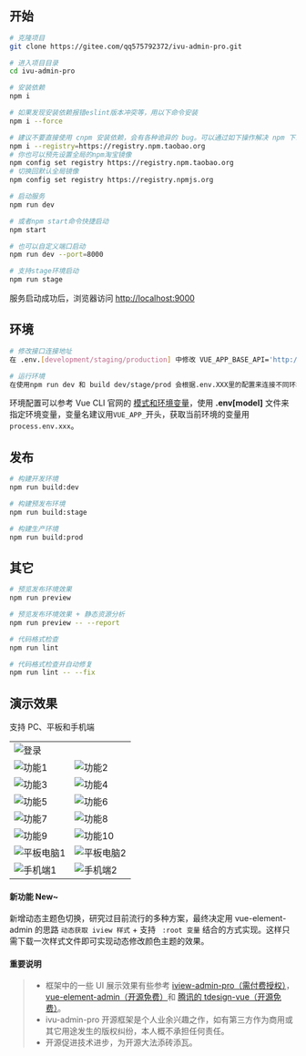 ## 开始

```bash
# 克隆项目
git clone https://gitee.com/qq575792372/ivu-admin-pro.git

# 进入项目目录
cd ivu-admin-pro

# 安装依赖
npm i

# 如果发现安装依赖报错eslint版本冲突等，用以下命令安装
npm i --force

# 建议不要直接使用 cnpm 安装依赖，会有各种诡异的 bug。可以通过如下操作解决 npm 下载速度慢的问题
npm i --registry=https://registry.npm.taobao.org
# 你也可以预先设置全局的npm淘宝镜像
npm config set registry https://registry.npm.taobao.org
# 切换回默认全局镜像
npm config set registry https://registry.npmjs.org

# 启动服务
npm run dev

# 或者npm start命令快捷启动
npm start

# 也可以自定义端口启动
npm run dev --port=8000

# 支持stage环境启动
npm run stage
```

服务启动成功后，浏览器访问 [http://localhost:9000](http://localhost:9000)

## 环境

```bash
# 修改接口连接地址
在 .env.[development/staging/production] 中修改 VUE_APP_BASE_API='http://接口地址'

# 运行环境
在使用npm run dev 和 build dev/stage/prod 会根据.env.XXX里的配置来连接不同环境的接口地址
```

环境配置可以参考 Vue CLI 官网的 [模式和环境变量](https://cli.vuejs.org/zh/guide/mode-and-env.html)，使用 **.env[model]** 文件来指定环境变量，变量名建议用`VUE_APP_`开头，获取当前环境的变量用 `process.env.xxx`。

## 发布

```bash
# 构建开发环境
npm run build:dev

# 构建预发布环境
npm run build:stage

# 构建生产环境
npm run build:prod
```

## 其它

```bash
# 预览发布环境效果
npm run preview

# 预览发布环境效果 + 静态资源分析
npm run preview -- --report

# 代码格式检查
npm run lint

# 代码格式检查并自动修复
npm run lint -- --fix
```

## 演示效果

支持 PC、平板和手机端

<table>
    <tr>
        <td colspan="2"><img alt="登录" src="https://gitee.com/qq575792372/project-images/raw/master/ivu-admin-pro/login.png"/></td>
    </tr>
    <tr>
        <td><img alt="功能1" src="https://gitee.com/qq575792372/project-images/raw/master/ivu-admin-pro/1.png"/></td>
        <td><img alt="功能2" src="https://gitee.com/qq575792372/project-images/raw/master/ivu-admin-pro/2.png"/></td>
    </tr>
    <tr>
        <td><img alt="功能3" src="https://gitee.com/qq575792372/project-images/raw/master/ivu-admin-pro/3.png"/></td>
        <td><img alt="功能4" src="https://gitee.com/qq575792372/project-images/raw/master/ivu-admin-pro/4.png"/></td>
    </tr>
     <tr>
        <td><img alt="功能5" src="https://gitee.com/qq575792372/project-images/raw/master/ivu-admin-pro/5.png"/></td>
        <td><img alt="功能6" src="https://gitee.com/qq575792372/project-images/raw/master/ivu-admin-pro/6.png"/></td>
    </tr>
     <tr>
        <td><img alt="功能7" src="https://gitee.com/qq575792372/project-images/raw/master/ivu-admin-pro/7.png"/></td>
        <td><img alt="功能8" src="https://gitee.com/qq575792372/project-images/raw/master/ivu-admin-pro/8.png"/></td>
    </tr>
     <tr>
        <td><img alt="功能9" src="https://gitee.com/qq575792372/project-images/raw/master/ivu-admin-pro/9.png"/></td>
        <td><img alt="功能10" src="https://gitee.com/qq575792372/project-images/raw/master/ivu-admin-pro/10.png"/></td>
    </tr>
     <tr>
        <td><img alt="平板电脑1" src="https://gitee.com/qq575792372/project-images/raw/master/ivu-admin-pro/pad-1.png"/></td>
        <td><img alt="平板电脑2" src="https://gitee.com/qq575792372/project-images/raw/master/ivu-admin-pro/pad-2.png"/></td>
    </tr>
     <tr>
        <td><img alt="手机端1" src="https://gitee.com/qq575792372/project-images/raw/master/ivu-admin-pro/mobile-1.png"/></td>
        <td><img alt="手机端2" src="https://gitee.com/qq575792372/project-images/raw/master/ivu-admin-pro/mobile-2.png"/></td>
    </tr>
</table>

#### 新功能 New~

新增动态主题色切换，研究过目前流行的多种方案，最终决定用 vue-element-admin 的思路 `动态获取 iview 样式` + 支持 ` :root 变量` 结合的方式实现。这样只需下载一次样式文件即可实现动态修改颜色主题的效果。

#### 重要说明

> - 框架中的一些 UI 展示效果有些参考 [iview-admin-pro（需付费授权）](https://pro.iviewui.com/admin-pro/introduce)，[vue-element-admin（开源免费）](https://panjiachen.gitee.io/vue-element-admin-site/zh/guide/)和 [腾讯的 tdesign-vue（开源免费）](https://tdesign.tencent.com/starter/)。
> - ivu-admin-pro 开源框架是个人业余兴趣之作，如有第三方作为商用或其它用途发生的版权纠纷，本人概不承担任何责任。
> - 开源促进技术进步，为开源大法添砖添瓦。
